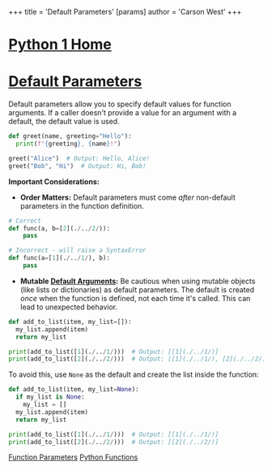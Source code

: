 +++
 title = 'Default Parameters'
[params]
	author = 'Carson West'
+++
# [Python 1 Home](./../python-1-home/)
# [Default Parameters](./../default-parameters/) 
Default parameters allow you to specify default values for function arguments.  If a caller doesn't provide a value for an argument with a default, the default value is used.

```python
def greet(name, greeting="Hello"):
  print(f"{greeting}, {name}!")

greet("Alice")  # Output: Hello, Alice!
greet("Bob", "Hi")  # Output: Hi, Bob!
```

**Important Considerations:**

* **Order Matters:** Default parameters must come *after* non-default parameters in the function definition.

```python
# Correct
def func(a, b=[2](./../2/)):
    pass

# Incorrect - will raise a SyntaxError
def func(a=[1](./../1/), b):
    pass
```

* **Mutable [Default Arguments](./../default-arguments/):** Be cautious when using mutable objects (like lists or dictionaries) as default parameters.  The default is created *once* when the function is defined, not each time it's called. This can lead to unexpected behavior.

```python
def add_to_list(item, my_list=[]):
  my_list.append(item)
  return my_list

print(add_to_list([1](./../1/)))  # Output: [[1](./../1/)]
print(add_to_list([2](./../2/)))  # Output: [[1](./../1/), [2](./../2/)]  <-- Unexpected!  The list persists between calls.
```

To avoid this, use `None` as the default and create the list inside the function:

```python
def add_to_list(item, my_list=None):
  if my_list is None:
    my_list = []
  my_list.append(item)
  return my_list

print(add_to_list([1](./../1/)))  # Output: [[1](./../1/)]
print(add_to_list([2](./../2/)))  # Output: [[2](./../2/)]
```

[Function Parameters](./../function-parameters/)
[Python Functions](./../python-functions/)

